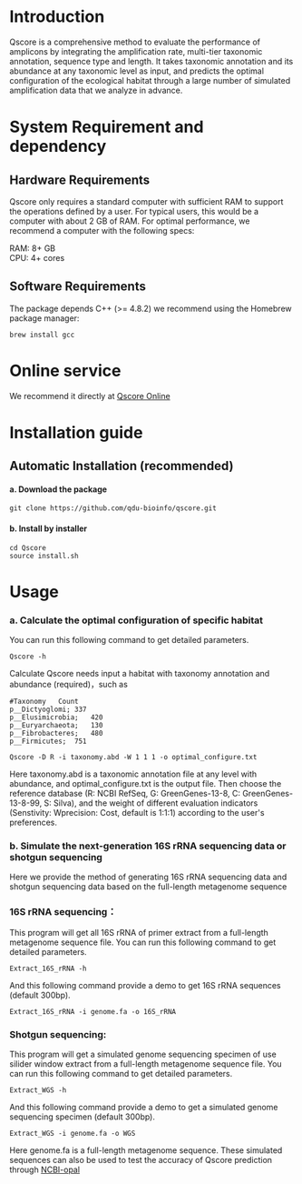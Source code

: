 # Introduction
Qscore is a comprehensive method to evaluate the performance of amplicons by integrating the amplification rate, multi-tier taxonomic annotation, sequence type and length. It takes taxonomic annotation and its abundance at any taxonomic level as input, and predicts the optimal configuration of the ecological habitat through a large number of simulated amplification data that we analyze in advance.

# System Requirement and dependency
## Hardware Requirements
Qscore only requires a standard computer with sufficient RAM to support the operations defined by a user. For typical users, this would be a computer with about 2 GB of RAM. For optimal performance, we recommend a computer with the following specs:

  RAM: 8+ GB  
  CPU: 4+ cores

## Software Requirements
The package depends C++ (>= 4.8.2) we recommend using the Homebrew package manager:
```
brew install gcc
```
# Online service
We recommend it directly at [Qscore Online](http://qscore.single-cell.cn/)

# Installation guide
## Automatic Installation (recommended)
#### **a. Download the package**
```
git clone https://github.com/qdu-bioinfo/qscore.git	
```
#### **b. Install by installer**
```
cd Qscore
source install.sh
```

# Usage
### a. Calculate the optimal configuration of specific habitat
You can run this following command to get detailed parameters.
```
Qscore -h
```
Calculate Qscore needs input a habitat with taxonomy annotation and abundance (required)，such as
```
#Taxonomy	Count
p__Dictyoglomi;	337
p__Elusimicrobia;	420
p__Euryarchaeota;	130
p__Fibrobacteres;	480
p__Firmicutes;	751
```

```
Qscore -D R -i taxonomy.abd -W 1 1 1 -o optimal_configure.txt
```
Here taxonomy.abd is a taxonomic annotation file at any level with abundance, and optimal_configure.txt is the output file. Then choose the reference database (R: NCBI RefSeq, G: GreenGenes-13-8, C: GreenGenes-13-8-99, S: Silva), and the weight of different evaluation indicators (Senstivity: Wprecision: Cost, default is 1:1:1) according to the user's preferences.

### b. Simulate the next-generation 16S rRNA sequencing data or shotgun sequencing
Here we provide the method of generating 16S rRNA sequencing data and shotgun sequencing data based on the full-length metagenome sequence
### 16S rRNA sequencing：
This program will get all 16S rRNA of primer extract from a full-length metagenome sequence file.
You can run this following command to get detailed parameters.
```
Extract_16S_rRNA -h
```
And this following command provide a demo to get 16S rRNA sequences (default 300bp). 
```
Extract_16S_rRNA -i genome.fa -o 16S_rRNA
```
### Shotgun sequencing:
This program will get a simulated genome sequencing specimen of use silider window extract from a full-length metagenome sequence file. 
You can run this following command to get detailed parameters.
```
Extract_WGS -h
```
And this following command provide a demo to get a simulated genome sequencing specimen (default 300bp). 
```
Extract_WGS -i genome.fa -o WGS
```
Here genome.fa is a full-length metagenome sequence. These simulated sequences can also be used to test the accuracy of Qscore prediction through [NCBI-opal](https://pubmed.ncbi.nlm.nih.gov/34837585/)
